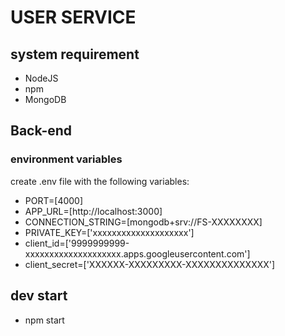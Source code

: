# USER SERVICE

## system requirement
- NodeJS
- npm
- MongoDB

## Back-end

### environment variables

create .env file with the following variables: 
- PORT=[4000]
- APP_URL=[http://localhost:3000]
- CONNECTION_STRING=[mongodb+srv://FS-XXXXXXXX]
- PRIVATE_KEY=['xxxxxxxxxxxxxxxxxxxx']
- client_id=['9999999999-xxxxxxxxxxxxxxxxxxxx.apps.googleusercontent.com']
- client_secret=['XXXXXX-XXXXXXXXX-XXXXXXXXXXXXXX']

## dev start
- npm start

